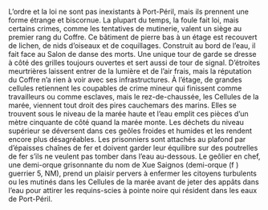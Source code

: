 L’ordre et la loi ne sont pas inexistants à Port-Péril, mais ils prennent une forme étrange et biscornue. La plupart du temps, la foule fait loi, mais certains crimes, comme les tentatives
de mutinerie, valent un siège au premier rang du Coffre.
Ce bâtiment de pierre bas à un étage est recouvert de lichen, de nids d’oiseaux et de coquillages. Construit au bord de l’eau, il fait face au Salon de danse des morts. Une unique tour de garde se dresse à côté des grilles toujours ouvertes et sert aussi de tour de signal. D’étroites meurtrières laissent entrer de la lumière et de l’air frais, mais la réputation du Coffre n’a rien à voir avec ses infrastructures.
À l’étage, de grandes cellules retiennent les coupables de crime mineur qui finissent comme travailleurs ou comme esclaves, mais le rez-de-chaussée, les Cellules de la marée, viennent tout droit des pires cauchemars des marins. Elles se trouvent sous le niveau de la marée haute et l’eau emplit ces pièces d’un mètre cinquante de côté quand la marée monte. Les déchets du niveau supérieur se déversent dans ces geôles froides et humides et les rendent encore plus désagréables. Les prisonniers sont attachés au plafond par d’épaisses chaînes de fer et doivent garder leur équilibre sur des poutrelles de fer s’ils ne veulent pas tomber dans l’eau au-dessous. Le geôlier en chef, une demi-orque grisonnante du nom de Xue Saignos (demi-orque (f ) guerrier 5, NM), prend un plaisir pervers à enfermer les citoyens turbulents ou les mutinés dans les Cellules de la marée avant de jeter des appâts dans l’eau pour attirer les requins-scies à pointe noire qui résident dans les eaux de Port-Péril.